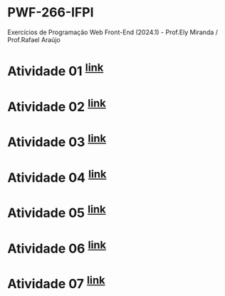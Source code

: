 # PWF-266-IFPI
 Exercícios de Programação Web Front-End (2024.1) - Prof.Ely Miranda / Prof.Rafael Araújo

# Atividade 01 <sup>[link](https://lyankaleu.github.io/PWF-266-IFPI/2024-02-29/index.html)</sup>

# Atividade 02 <sup>[link](https://lyankaleu.github.io/PWF-266-IFPI/2024-03-07/blog-ficcao.html)</sup>

# Atividade 03 <sup>[link](https://lyankaleu.github.io/PWF-266-IFPI/2024-03-14/filmes.html)</sup>

# Atividade 04 <sup>[link](https://lyankaleu.github.io/PWF-266-IFPI/2024-04-11/index.html)</sup>

# Atividade 05 <sup>[link](https://lyankaleu.github.io/PWF-266-IFPI/2024-07-04/index.html)</sup>

# Atividade 06 <sup>[link](https://lyankaleu.github.io/PWF-266-IFPI/2024-07-11/index.html)</sup>

# Atividade 07 <sup>[link](https://lyankaleu.github.io/PWF-266-IFPI/2024-08-01/index.html)</sup>
